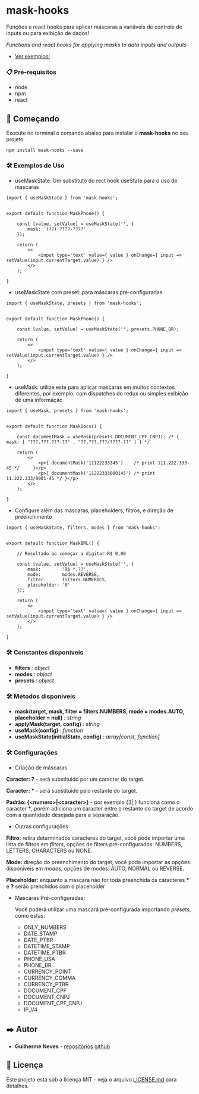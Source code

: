 # mask-hooks

Funções e react hooks para aplicar máscaras a variáveis de controle de inputs ou para exibição de dados!

*Functions and react hooks for applying masks to data inputs and outputs*

- <a href='https://guilhermeasn.github.io/mask-hooks/' target='_blank'>Ver exemplos!</a>

### 📋 Pré-requisitos

- node
- npm
- react

## 🚀 Começando

Execute no terminal o comando abaixo para instalar o **mask-hooks** no seu projeto

```
npm install mask-hooks --save
```

### 🛠️ Exemplos de Uso


- useMaskState: Um substituto do rect hook useState para o uso de mascaras

```
import { useMaskState } from 'mask-hooks';


export default function MaskPhone() {

    const [value, setValue] = useMaskState('', {
        mask: '(??) ????-????'
    });

    return (
        <>
            <input type='text' value={ value } onChange={ input => setValue(input.currentTarget.value) } />
        </>
    );

}

```

- useMaskState com preset: para máscaras pré-configuradas

```
import { useMaskState, presets } from 'mask-hooks';


export default function MaskPhone() {

    const [value, setValue] = useMaskState('', presets.PHONE_BR);

    return (
        <>
            <input type='text' value={ value } onChange={ input => setValue(input.currentTarget.value) } />
        </>
    );

}

```

- useMask: utilize este para aplicar mascaras em muitos contextos diferentes, por exemplo, com dispatches do redux ou simples exibição de uma informação

```
import { useMask, presets } from 'mask-hooks';


export default function MaskDocs() {

    const documentMask = useMask(presets.DOCUMENT_CPF_CNPJ); /* { mask: [ "???.???.???-??" , "??.???.???/????-??" ] } */

    return (
        <>
            <p>{ documentMask('11122233345')    /* print 111.222.333-45 */     }</p>
            <p>{ documentMask('11222333000145') /* print 11.222.333/0001-45 */ }</p>
        </>
    );

}
```

- Configure além das mascaras, placeholders, filtros, e direção de preenchimento

```
import { useMaskState, filters, modes } from 'mask-hooks';


export default function MaskBRL() {

    // Resultado ao começar a digitar R$ 0,00

    const [value, setValue] = useMaskState('', {
        mask:        'R$ *,??',
        mode:        modes.REVERSE,
        filter:      filters.NUMERICS,
        placeholder: '0'
    });

    return (
        <>
            <input type='text' value={ value } onChange={ input => setValue(input.currentTarget.value) } />
        </>
    );

}
```

<!-- - Utilize as mascáras diretamente com os components MaskInput e MaskOutput

```
import { useState } from 'react';
import { MaskInput, MaskOutput } from 'mask-hooks';


export default function MaskComponents() {

    const [value, setValue] = useState('');

    return (
        <>
            <MaskInput className='form-control' value={ value } onChange={ input => setValue(input.currentTarget.value) } mask='???.???.???-??' mode='reverse'  />

            <MaskOutput filter='letters' mask='{1|, }'>abcdefghijklmnopqrstuvwxyz</MaskOutput>
        </>
    );

}
``` -->

### 🛠️ Constantes disponíveis

 + **filters** *: object*
 + **modes**  *: object*
 + **presets**  *: object*

### 🛠️ Métodos disponíveis

 + **mask(target, mask, filter = filters.NUMBERS, mode = modes.AUTO, placeholder = null)** *: string*
 + **applyMask(target, config)** *: string*
 + **useMask(config)** *: function*
 + **useMaskState(initialState, config)** *: array\[const, function\]*

<!-- ### 🛠️ Componentes disponíveis

 + **MaskInput** *: react component input*
 + **MaskOutput** *: react fragment* -->

### 🛠️ Configurações

 - Criação de máscaras

 **Caracter: ?** - será substituido por um caracter do target.

 **Caracter: \*** - será substituido pelo restante do target.

 **Padrão: {\<numero\>|\<caracter\>}** - por exemplo {3|,} funciona como o caracter **\***, porém adiciona um caracter entre o restante do target de acordo com a quantidade desejada para a separação.

- Outras configurações

**Filtro:** retira determinados caracteres do target, você pode importar uma lista de filtros em *filters*, opções de filters pré-configurados: NUMBERS, LETTERS, CHARACTERS ou NONE.

**Mode:** direção do preenchimento do target, você pode importar as opções disponíveis em *modes*,
opções de modes: AUTO, NORMAL ou REVERSE.

**Placeholder:** enquanto a mascara não for toda preenchida os caracteres **\*** e **?** serão prenchidos com o placeholder

- Mascáras Pré-configuradas;

    Você poderá utilizar uma mascará pré-configurada importando *presets*, como estas:
    - ONLY_NUMBERS
    - DATE_STAMP
    - DATE_PTBR
    - DATETIME_STAMP
    - DATETIME_PTBR
    - PHONE_USA
    - PHONE_BR
    - CURRENCY_POINT
    - CURRENCY_COMMA
    - CURRENCY_PTBR
    - DOCUMENT_CPF
    - DOCUMENT_CNPJ
    - DOCUMENT_CPF_CNPJ
    - IP_V4

## ✒️ Autor

* **Guilherme Neves** - [repositórios github](https://github.com/guilhermeasn/)

## 📄 Licença

Este projeto está sob a licença MIT - veja o arquivo [LICENSE.md](https://github.com/guilhermeasn/mask-hooks/blob/master/LICENSE) para detalhes.
